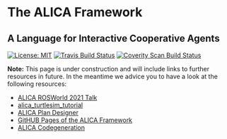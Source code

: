 # The ALICA Framework

## A Language for Interactive Cooperative Agents

[![License: MIT](https://img.shields.io/badge/License-MIT-brightgreen.svg)](https://opensource.org/licenses/MIT) [![Travis Build Status](https://app.travis-ci.com/rapyuta-robotics/alica.svg?branch=rr_devel)](https://app.travis-ci.com/github/rapyuta-robotics/alica) [![Coverity Scan Build Status](https://scan.coverity.com/projects/rapyuta-robotics-alica/badge.svg)](https://scan.coverity.com/projects/rapyuta-robotics-alica)

**Note:** This page is under construction and will include links to further resources in future. In the meantime we advice you to have a look at the following resources:

* [ALICA ROSWorld 2021 Talk](https://vimeo.com/649645073)
* [alica_turtlesim_tutorial](https://github.com/rapyuta-robotics/alica/tree/rr-devel/supplementary/alica_ros_turtlesim)
* [ALICA Plan Designer](https://github.com/rapyuta-robotics/alica/tree/rr-devel/supplementary/alica_designer_runtime)
* [GitHUB Pages of the ALICA Framework](https://rapyuta-robotics.github.io/alica/)
* [ALICA Codegeneration](https://github.com/rapyuta-robotics/alica/tree/rr-devel/supplementary/alica_codegeneration)

